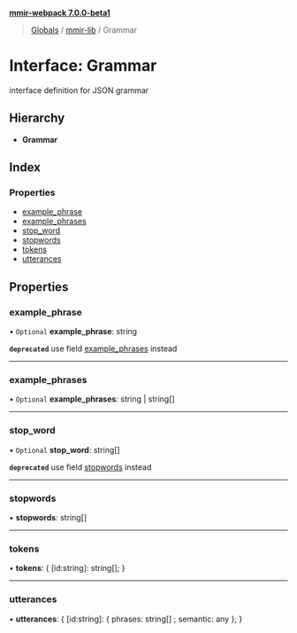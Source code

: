 **[mmir-webpack 7.0.0-beta1](../README.md)**

> [Globals](../README.md) / [mmir-lib](../modules/mmir_lib.md) / Grammar

# Interface: Grammar

interface definition for JSON grammar

## Hierarchy

* **Grammar**

## Index

### Properties

* [example\_phrase](mmir_lib.grammar.md#example_phrase)
* [example\_phrases](mmir_lib.grammar.md#example_phrases)
* [stop\_word](mmir_lib.grammar.md#stop_word)
* [stopwords](mmir_lib.grammar.md#stopwords)
* [tokens](mmir_lib.grammar.md#tokens)
* [utterances](mmir_lib.grammar.md#utterances)

## Properties

### example\_phrase

• `Optional` **example\_phrase**: string

**`deprecated`** use field [example_phrases](mmir_lib.grammar.md#example_phrases) instead

___

### example\_phrases

• `Optional` **example\_phrases**: string \| string[]

___

### stop\_word

• `Optional` **stop\_word**: string[]

**`deprecated`** use field [stopwords](mmir_lib.grammar.md#stopwords) instead

___

### stopwords

•  **stopwords**: string[]

___

### tokens

•  **tokens**: { [id:string]: string[];  }

___

### utterances

•  **utterances**: { [id:string]: { phrases: string[] ; semantic: any  };  }
